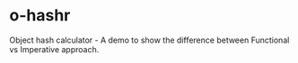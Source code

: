 # o-hashr
Object hash calculator - A demo to show the difference between Functional vs Imperative approach.
